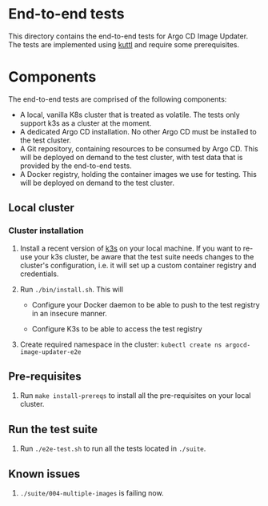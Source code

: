 # End-to-end tests

This directory contains the end-to-end tests for Argo CD Image Updater. The
tests are implemented using [kuttl](https://kuttl.dev) and require some
prerequisites.

# Components

The end-to-end tests are comprised of the following components:

* A local, vanilla K8s cluster that is treated as volatile. The tests only
  support k3s as a cluster at the moment.
* A dedicated Argo CD installation. No other Argo CD must be installed to
  the test cluster.
* A Git repository, containing resources to be consumed by Argo CD.
  This will be deployed on demand to the test cluster, with test data that
  is provided by the end-to-end tests.
* A Docker registry, holding the container images we use for testing.
  This will be deployed on demand to the test cluster.

## Local cluster

### Cluster installation

1. Install a recent version of [k3s](https://k3s.io/) on your local machine.
   If you want to re-use your k3s cluster, be aware that the test suite needs
   changes to the cluster's configuration, i.e. it will set up a custom
   container registry and credentials.

2. Run `./bin/install.sh`. This will

    * Configure your Docker daemon to be able to push to the test registry in
      an insecure manner.

    * Configure K3s to be able to access the test registry

3. Create required namespace in the cluster: `kubectl create ns argocd-image-updater-e2e`

## Pre-requisites

1. Run `make install-prereqs` to install all the pre-requisites on your local
   cluster.

## Run the test suite

1. Run `./e2e-test.sh` to run all the tests located in `./suite`.

## Known issues

1. `./suite/004-multiple-images` is failing now.